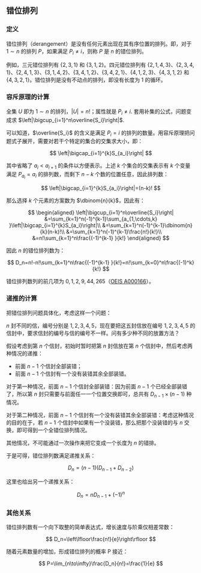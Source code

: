 ## 错位排列

### 定义

错位排列（derangement）是没有任何元素出现在其有序位置的排列。即，对于 $1\sim n$ 的排列 $P$，如果满足 $P_i\neq i$，则称 $P$ 是 $n$ 的错位排列。

例如，三元错位排列有 $\{2,3,1\}$ 和 $\{3,1,2\}$。四元错位排列有 $\{2,1,4,3\}$、$\{2,3,4,1\}$、$\{2,4,1,3\}$、$\{3,1,4,2\}$、$\{3,4,1,2\}$、$\{3,4,2,1\}$、$\{4,1,2,3\}$、$\{4,3,1,2\}$ 和 $\{4,3,2,1\}$。错位排列是没有不动点的排列，即没有长度为 1 的循环。

### 容斥原理的计算

全集 $U$ 即为 $1\sim n$ 的排列，$|U|=n!$；属性就是 $P_i\neq i$. 套用补集的公式，问题变成求 $\left|\bigcup_{i=1}^n\overline{S_i}\right|$.

可以知道，$\overline{S_i}$ 的含义是满足 $P_i=i$ 的排列的数量。用容斥原理把问题式子展开，需要对若干个特定的集合的交集求大小，即：

$$
\left|\bigcap_{i=1}^{k}S_{a_i}\right|
$$

其中省略了 $a_i<a_{i+1}$ 的条件以方便表示。上述 $k$ 个集合的交集表示有 $k$ 个变量满足 $P_{a_i}=a_i$ 的排列数，而剩下 $n-k$ 个数的位置任意，因此排列数：

$$
\left|\bigcap_{i=1}^{k}S_{a_i}\right|=(n-k)!
$$

那么选择 $k$ 个元素的方案数为 $\dbinom{n}{k}$，因此有：

$$
\begin{aligned}
\left|\bigcup_{i=1}^n\overline{S_i}\right|
&=\sum_{k=1}^n(-1)^{k-1}\sum_{a_{1,\cdots,k} }\left|\bigcap_{i=1}^{k}S_{a_i}\right|\\
&=\sum_{k=1}^n(-1)^{k-1}\dbinom{n}{k}(n-k)!\\
&=\sum_{k=1}^n(-1)^{k-1}\frac{n!}{k!}\\
&=n!\sum_{k=1}^n\frac{(-1)^{k-1} }{k!}
\end{aligned}
$$

因此 $n$ 的错位排列数为：

$$
D_n=n!-n!\sum_{k=1}^n\frac{(-1)^{k-1} }{k!}=n!\sum_{k=0}^n\frac{(-1)^k}{k!}
$$

错位排列数列的前几项为 $0,1,2,9,44,265$（[OEIS A000166](http://oeis.org/A000166)）。

### 递推的计算

把错位排列问题具体化，考虑这样一个问题：

$n$ 封不同的信，编号分别是 $1,2,3,4,5$，现在要把这五封信放在编号 $1,2,3,4,5$ 的信封中，要求信封的编号与信的编号不一样。问有多少种不同的放置方法？

假设考虑到第 $n$ 个信封，初始时暂时把第 $n$ 封信放在第 $n$ 个信封中，然后考虑两种情况的递推：

-   前面 $n-1$ 个信封全部装错；
-   前面 $n-1$ 个信封有一个没有装错其余全部装错。

对于第一种情况，前面 $n-1$ 个信封全部装错：因为前面 $n-1$ 个已经全部装错了，所以第 $n$ 封只需要与前面任一一个位置交换即可，总共有 $D_{n-1}\times (n-1)$ 种情况。

对于第二种情况，前面 $n-1$ 个信封有一个没有装错其余全部装错：考虑这种情况的目的在于，若 $n-1$ 个信封中如果有一个没装错，那么把那个没装错的与 $n$ 交换，即可得到一个全错位排列情况。

其他情况，不可能通过一次操作来把它变成一个长度为 $n$ 的错排。

于是可得，错位排列数满足递推关系：

$$
D_n=(n-1)(D_{n-1}+D_{n-2})
$$

这里也给出另一个递推关系：

$$
D_n=nD_{n-1}+{(-1)}^n
$$

### 其他关系

错位排列数有一个向下取整的简单表达式，增长速度与阶乘仅相差常数：

$$
D_n=\left\lfloor\frac{n!}{e}\right\rfloor
$$

随着元素数量的增加，形成错位排列的概率 P 接近：

$$
P=\lim_{n\to\infty}\frac{D_n}{n!}=\frac{1}{e}
$$
